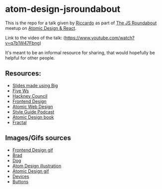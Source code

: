 # atom-design-jsroundabout

This is the repo for a talk given by [Riccardo](https://github.com/riccardoerra) as part of [The JS Roundabout](https://www.meetup.com/The-JS-Roundabout/) meetup on [Atomic Design & React](https://www.meetup.com/The-JS-Roundabout/events/252499439/).

Link to the video of the talk: (https://www.youtube.com/watch?v=q7b1W47Fbng)

It's meant to be an informal resource for sharing, that would hopefully be helpful for other people.

## Resources:

- [Slides made using Big](https://github.com/tmcw/big)
- [Five Ws](https://en.wikipedia.org/wiki/Five_Ws)
- [Hackney Council](http://hackit.org.uk)
- [Frontend Design](http://bradfrost.com/blog/post/frontend-design/)
- [Atomic Web Design](http://bradfrost.com/blog/post/atomic-web-design/)
- [Style Guide Podcast](http://styleguides.io/podcast/)
- [Atomic Design book](http://atomicdesign.bradfrost.com)
- [Fractal](https://fractal.build)

## Images/Gifs sources

- [Frontend Design gif](http://bradfrost.com/blog/post/frontend-design/)
- [Brad](http://www.allthepeople.net/brad_frost)
- [Dog](https://www.flickr.com/photos/brad_frost/30499629173/)
- [Atom Design illustration](http://bradfrost.com/blog/post/atomic-web-design/)
- [Atomic Design gif](http://bradfrost.com/blog/post/atomic-web-design/)
- [Devices](https://bigmedium.com/ideas/leaping-gap-between-devices.html)
- [Buttons](http://bradfrost.com/blog/post/interface-inventory/)
